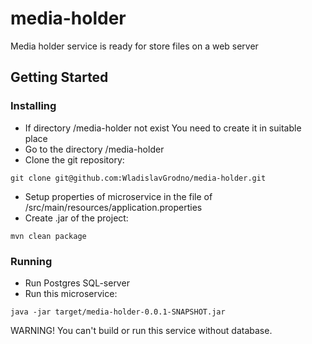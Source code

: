# media-holder

Media holder service is ready for store files on a web server

## Getting Started

### Installing

* If directory /media-holder not exist You need to create it in suitable place
* Go to the directory /media-holder
* Clone the git repository:
```
git clone git@github.com:WladislavGrodno/media-holder.git
```

* Setup properties of microservice in the file of
/src/main/resources/application.properties 
* Create .jar of the project:
```
mvn clean package
```

### Running

* Run Postgres SQL-server
* Run this microservice:
```
java -jar target/media-holder-0.0.1-SNAPSHOT.jar 
```

WARNING! You can't build or run this service without database.

